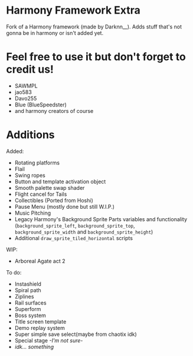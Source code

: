 # Harmony Framework Extra

Fork of a Harmony framework (made by Darknn__).
Adds stuff that's not gonna be in harmony or isn't added yet.

# Feel free to use it but don't forget to credit us! 
- SAWMPL
- jao583
- Davo255
- Blue (BlueSpeedster)
- and harmony creators of course
# Additions

Added:
- Rotating platforms
- Flail
- Swing ropes
- Button and template activation object
- Smooth palette swap shader
- Flight cancel for Tails
- Collectibles (Ported from Hoshi)
- Pause Menu (mostly done but still W.I.P.)
- Music Pitching
- Legacy Harmony's Background Sprite Parts variables and functionality (`background_sprite_left`, `background_sprite_top`, `background_sprite_width` and `background_sprite_height`)
- Additional `draw_sprite_tiled_horizontal` scripts

WIP:
- Arboreal Agate act 2

To do:
- Instashield
- Spiral path
- Ziplines
- Rail surfaces
- Superform
- Boss system
- Title screen template
- Demo replay system
- Super simple save select(maybe from chaotix idk)
- Special stage *-I'm not sure-*
- *idk... something*
